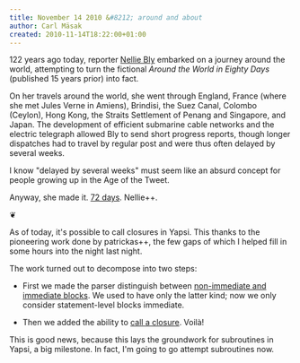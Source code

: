 ```yaml
---
title: November 14 2010 &#8212; around and about
author: Carl Mäsak
created: 2010-11-14T18:22:00+01:00
---
```

122 years ago today, reporter [Nellie Bly](http://en.wikipedia.org/wiki/Nellie_Bly) embarked on a journey around the world, attempting to turn the fictional *Around the World in Eighty Days* (published 15 years prior) into fact. 

<div class="quote">On her travels around the world, she went through England, France (where she met Jules Verne in Amiens), Brindisi, the Suez Canal, Colombo (Ceylon), Hong Kong, the Straits Settlement of Penang and Singapore, and Japan. The development of efficient submarine cable networks and the electric telegraph allowed Bly to send short progress reports, though longer dispatches had to travel by regular post and were thus often delayed by several weeks.</div>

I know "delayed by several weeks" must seem like an absurd concept for people growing up in the Age of the Tweet.

Anyway, she made it. [72 days](http://en.wikipedia.org/wiki/Around_the_World_in_Seventy-Two_Days). Nellie++.

<p class='separator'>&#10086;</p>

As of today, it's possible to call closures in Yapsi. This thanks to the pioneering work done by patrickas++, the few gaps of which I helped fill in some hours into the night last night.

The work turned out to decompose into two steps:

* First we made the parser distinguish between [non-immediate and immediate blocks](https://github.com/masak/yapsi/commit/dd03f5893c29ac35b784ff7c6a76a301ba1f746d). We used to have only the latter kind; now we only consider statement-level blocks immediate.

* Then we added the ability to [call a closure](https://github.com/masak/yapsi/commit/706d5f6109e419aedae3e48f4cb9c5868a0efc92). Voilà!

This is good news, because this lays the groundwork for subroutines in Yapsi, a big milestone. In fact, I'm going to go attempt subroutines now.
